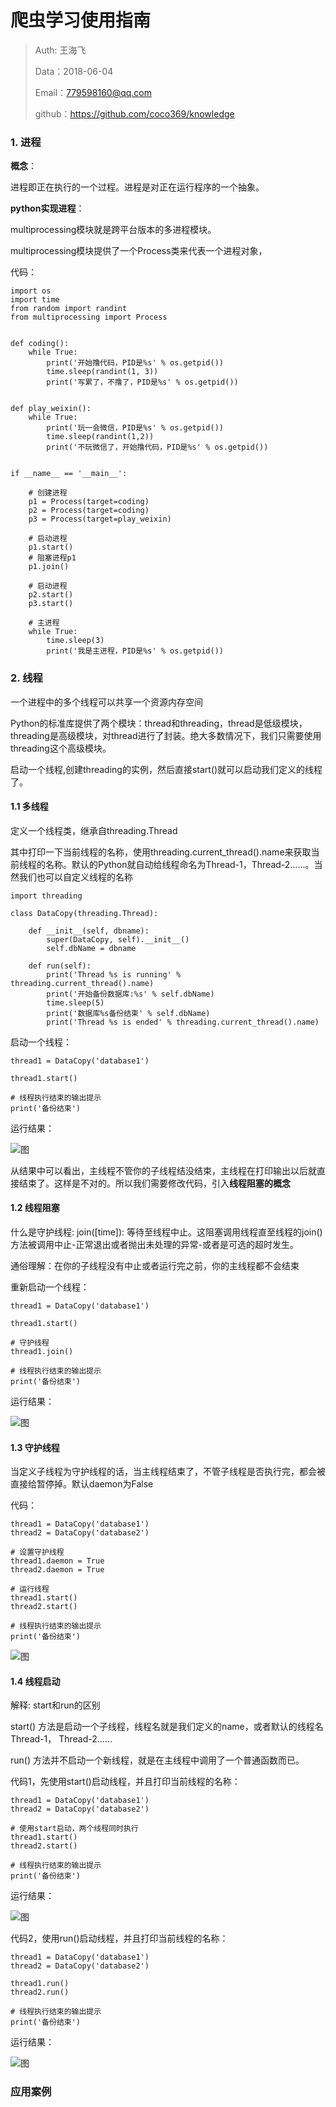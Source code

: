 
# 爬虫学习使用指南

>Auth: 王海飞
>
>Data：2018-06-04
>
>Email：779598160@qq.com
>
>github：https://github.com/coco369/knowledge 


### 1. 进程

<b>概念</b>：

进程即正在执行的一个过程。进程是对正在运行程序的一个抽象。

<b>python实现进程</b>：

multiprocessing模块就是跨平台版本的多进程模块。

multiprocessing模块提供了一个Process类来代表一个进程对象，

代码：

	
	import os
	import time
	from random import randint
	from multiprocessing import Process
	
	
	def coding():
	    while True:
	        print('开始撸代码，PID是%s' % os.getpid())
	        time.sleep(randint(1, 3))
	        print('写累了，不撸了，PID是%s' % os.getpid())
	
	
	def play_weixin():
	    while True:
	        print('玩一会微信，PID是%s' % os.getpid())
	        time.sleep(randint(1,2))
	        print('不玩微信了，开始撸代码，PID是%s' % os.getpid())
	
	
	if __name__ == '__main__':

	    # 创建进程
	    p1 = Process(target=coding)
	    p2 = Process(target=coding)
	    p3 = Process(target=play_weixin)
	
	    # 启动进程
	    p1.start()
	    # 阻塞进程p1
	    p1.join()
		
		# 启动进程
	    p2.start()
	    p3.start()
		
		# 主进程
	    while True:
	        time.sleep(3)
	        print('我是主进程，PID是%s' % os.getpid())
	

### 2. 线程

一个进程中的多个线程可以共享一个资源内存空间

Python的标准库提供了两个模块：thread和threading，thread是低级模块，threading是高级模块，对thread进行了封装。绝大多数情况下，我们只需要使用threading这个高级模块。

启动一个线程,创建threading的实例，然后直接start()就可以启动我们定义的线程了。

#### 1.1 多线程

定义一个线程类，继承自threading.Thread

其中打印一下当前线程的名称，使用threading.current_thread().name来获取当前线程的名称。默认的Python就自动给线程命名为Thread-1，Thread-2……。当然我们也可以自定义线程的名称
	
	import threading

	class DataCopy(threading.Thread):
	
	    def __init__(self, dbname):
	        super(DataCopy, self).__init__()
	        self.dbName = dbname
	
	    def run(self):
			print('Thread %s is running' % threading.current_thread().name)
	        print('开始备份数据库:%s' % self.dbName)
	        time.sleep(5)
	        print('数据库%s备份结束' % self.dbName)
			print('Thread %s is ended' % threading.current_thread().name)

启动一个线程：

	thread1 = DataCopy('database1')
	
	thread1.start()
	
	# 线程执行结束的输出提示
	print('备份结束')

运行结果：

![图](images/threading_many.png)

从结果中可以看出，主线程不管你的子线程结没结束，主线程在打印输出以后就直接结束了。这样是不对的。所以我们需要修改代码，引入<b>线程阻塞的概念</b>
	

#### 1.2 线程阻塞

什么是守护线程: join([time]): 等待至线程中止。这阻塞调用线程直至线程的join() 方法被调用中止-正常退出或者抛出未处理的异常-或者是可选的超时发生。

通俗理解：在你的子线程没有中止或者运行完之前，你的主线程都不会结束


重新启动一个线程：

	thread1 = DataCopy('database1')
	
	thread1.start()
	
	# 守护线程
	thread1.join()

	# 线程执行结束的输出提示
	print('备份结束')

运行结果：

![图](images/threading_many_join.png)

#### 1.3 守护线程

当定义子线程为守护线程的话，当主线程结束了，不管子线程是否执行完，都会被直接给暂停掉。默认daemon为False


代码：

	thread1 = DataCopy('database1')
	thread2 = DataCopy('database2')
	
	# 设置守护线程
	thread1.daemon = True
	thread2.daemon = True
	
	# 运行线程
	thread1.start()
	thread2.start()

	# 线程执行结束的输出提示
	print('备份结束')

![图](images/threading_many_deamon.png)

#### 1.4 线程启动

解释: start和run的区别

start() 方法是启动一个子线程，线程名就是我们定义的name，或者默认的线程名Thread-1， Thread-2......

run() 方法并不启动一个新线程，就是在主线程中调用了一个普通函数而已。


代码1，先使用start()启动线程，并且打印当前线程的名称：
	
	
	thread1 = DataCopy('database1')
	thread2 = DataCopy('database2')
	
	# 使用start启动，两个线程同时执行
	thread1.start()
	thread2.start()

	# 线程执行结束的输出提示
	print('备份结束')

运行结果：

![图](images/threading_many_start.png)


代码2，使用run()启动线程，并且打印当前线程的名称：

	thread1 = DataCopy('database1')
	thread2 = DataCopy('database2')
		
	thread1.run()
	thread2.run()

	# 线程执行结束的输出提示
	print('备份结束')

运行结果：

![图](images/threading_many_run.png)

### 应用案例
